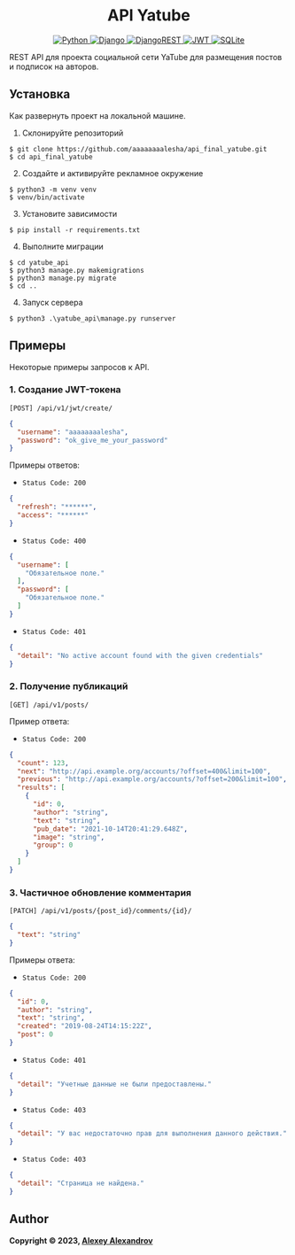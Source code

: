 <h1 align="center"> API Yatube </h1>

<p align="center">
  <a href="https://img.shields.io/badge/python-3670A0?style=for-the-badge&logo=python&logoColor=ffdd54">
    <img alt="Python" src="https://img.shields.io/badge/python-3670A0?style=for-the-badge&logo=python&logoColor=ffdd54">
  </a>
  <a href="https://img.shields.io/badge/django-%23092E20.svg?style=for-the-badge&logo=django&logoColor=white">
    <img alt="Django" src="https://img.shields.io/badge/django-%23092E20.svg?style=for-the-badge&logo=django&logoColor=white">
  </a>
  <a href="https://img.shields.io/badge/DJANGO-REST-ff1709?style=for-the-badge&logo=django&logoColor=white&color=ff1709&labelColor=gray">
    <img alt="DjangoREST" src="https://img.shields.io/badge/DJANGO-REST-ff1709?style=for-the-badge&logo=django&logoColor=white&color=ff1709&labelColor=gray">
  </a>
  <a href="https://img.shields.io/badge/JWT-black?style=for-the-badge&logo=JSON%20web%20tokens">
    <img alt="JWT" src="https://img.shields.io/badge/JWT-black?style=for-the-badge&logo=JSON%20web%20tokens">
  </a>
  <a href="https://img.shields.io/badge/sqlite-%2307405e.svg?style=for-the-badge&logo=sqlite&logoColor=white">
    <img alt="SQLite" src="https://img.shields.io/badge/sqlite-%2307405e.svg?style=for-the-badge&logo=sqlite&logoColor=white">
  </a>

REST API для проекта социальной сети YaTube для размещения постов и подписок на авторов.
</p>

## Установка

Как развернуть проект на локальной машине.

1. Склонируйте репозиторий

```
$ git clone https://github.com/aaaaaaaalesha/api_final_yatube.git
$ cd api_final_yatube
```

2. Создайте и активируйте рекламное окружение

```
$ python3 -m venv venv
$ venv/bin/activate
```

3. Установите зависимости

```
$ pip install -r requirements.txt
```

4. Выполните миграции

```
$ cd yatube_api
$ python3 manage.py makemigrations
$ python3 manage.py migrate
$ cd ..
```

4. Запуск сервера

```
$ python3 .\yatube_api\manage.py runserver
```

## Примеры

Некоторые примеры запросов к API.

### 1. Создание JWT-токена

`[POST] /api/v1/jwt/create/`

```json
{
  "username": "aaaaaaaalesha",
  "password": "ok_give_me_your_password"
}
```

Примеры ответов:

- `Status Code: 200`

```json
{
  "refresh": "******",
  "access": "******"
}
```

- `Status Code: 400`

```json
{
  "username": [
    "Обязательное поле."
  ],
  "password": [
    "Обязательное поле."
  ]
}
```

- `Status Code: 401`

```json
{
  "detail": "No active account found with the given credentials"
}
```

### 2. Получение публикаций

`[GET] /api/v1/posts/`

Пример ответа:

- `Status Code: 200`

```json
{
  "count": 123,
  "next": "http://api.example.org/accounts/?offset=400&limit=100",
  "previous": "http://api.example.org/accounts/?offset=200&limit=100",
  "results": [
    {
      "id": 0,
      "author": "string",
      "text": "string",
      "pub_date": "2021-10-14T20:41:29.648Z",
      "image": "string",
      "group": 0
    }
  ]
}
```

### 3. Частичное обновление комментария

`[PATCH] /api/v1/posts/{post_id}/comments/{id}/`

```json
{
  "text": "string"
}
```

Примеры ответа:

- `Status Code: 200`

```json
{
  "id": 0,
  "author": "string",
  "text": "string",
  "created": "2019-08-24T14:15:22Z",
  "post": 0
}
```

- `Status Code: 401`

```json
{
  "detail": "Учетные данные не были предоставлены."
}
```

- `Status Code: 403`

```json
{
  "detail": "У вас недостаточно прав для выполнения данного действия."
}
```

- `Status Code: 403`

```json
{
  "detail": "Страница не найдена."
}
```

## Author

**Copyright © 2023, [Alexey Alexandrov](https://github.com/aaaaaaaalesha)**